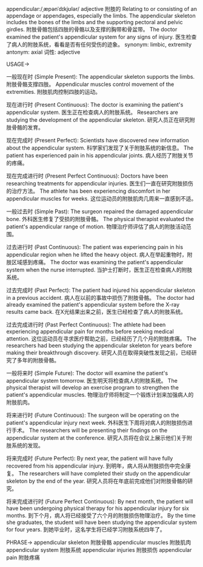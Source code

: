 appendicular:/ˌæpənˈdɪkjʊlər/
adjective
附肢的
Relating to or consisting of an appendage or appendages, especially the limbs.
The appendicular skeleton includes the bones of the limbs and the supporting pectoral and pelvic girdles.  附肢骨骼包括四肢的骨骼以及支撑的胸带和骨盆带。
The doctor examined the patient's appendicular system for any signs of injury. 医生检查了病人的附肢系统，看看是否有任何受伤的迹象。
synonym: limbic, extremity
antonym: axial
词性: adjective


USAGE->

一般现在时 (Simple Present):
The appendicular skeleton supports the limbs. 附肢骨骼支撑四肢。
Appendicular muscles control movement of the extremities. 附肢肌肉控制四肢的运动。

现在进行时 (Present Continuous):
The doctor is examining the patient's appendicular system. 医生正在检查病人的附肢系统。
Researchers are studying the development of the appendicular skeleton. 研究人员正在研究附肢骨骼的发育。

现在完成时 (Present Perfect):
Scientists have discovered new information about the appendicular system. 科学家们发现了关于附肢系统的新信息。
The patient has experienced pain in his appendicular joints. 病人经历了附肢关节的疼痛。

现在完成进行时 (Present Perfect Continuous):
Doctors have been researching treatments for appendicular injuries. 医生们一直在研究附肢损伤的治疗方法。
The athlete has been experiencing discomfort in her appendicular muscles for weeks.  这位运动员的附肢肌肉几周来一直感到不适。

一般过去时 (Simple Past):
The surgeon repaired the damaged appendicular bone. 外科医生修复了受损的附肢骨骼。
The physical therapist evaluated the patient's appendicular range of motion. 物理治疗师评估了病人的附肢活动范围。

过去进行时 (Past Continuous):
The patient was experiencing pain in his appendicular region when he lifted the heavy object. 病人在举起重物时，附肢区域感到疼痛。
The doctor was examining the patient's appendicular system when the nurse interrupted.  当护士打断时，医生正在检查病人的附肢系统。


过去完成时 (Past Perfect):
The patient had injured his appendicular skeleton in a previous accident. 病人在以前的事故中损伤了附肢骨骼。
The doctor had already examined the patient's appendicular system before the X-ray results came back.  在X光结果出来之前，医生已经检查了病人的附肢系统。

过去完成进行时 (Past Perfect Continuous):
The athlete had been experiencing appendicular pain for months before seeking medical attention.  这位运动员在寻求医疗帮助之前，已经经历了几个月的附肢疼痛。
The researchers had been studying the appendicular skeleton for years before making their breakthrough discovery.  研究人员在取得突破性发现之前，已经研究了多年的附肢骨骼。

一般将来时 (Simple Future):
The doctor will examine the patient's appendicular system tomorrow. 医生明天将检查病人的附肢系统。
The physical therapist will develop an exercise program to strengthen the patient's appendicular muscles. 物理治疗师将制定一个锻炼计划来加强病人的附肢肌肉。

将来进行时 (Future Continuous):
The surgeon will be operating on the patient's appendicular injury next week.  外科医生下周将对病人的附肢损伤进行手术。
The researchers will be presenting their findings on the appendicular system at the conference.  研究人员将在会议上展示他们关于附肢系统的发现。

将来完成时 (Future Perfect):
By next year, the patient will have fully recovered from his appendicular injury.  到明年，病人将从附肢损伤中完全康复。
The researchers will have completed their study on the appendicular skeleton by the end of the year. 研究人员将在年底前完成他们对附肢骨骼的研究。

将来完成进行时 (Future Perfect Continuous):
By next month, the patient will have been undergoing physical therapy for his appendicular injury for six months. 到下个月，病人将已经接受了六个月的附肢损伤物理治疗。
By the time she graduates, the student will have been studying the appendicular system for four years. 到她毕业时，这名学生将已经学习附肢系统四年了。


PHRASE->
appendicular skeleton  附肢骨骼
appendicular muscles 附肢肌肉
appendicular system 附肢系统
appendicular injuries  附肢损伤
appendicular pain 附肢疼痛
